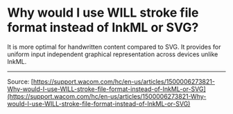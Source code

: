 # Why would I use WILL stroke file format instead of InkML or SVG?

It is more optimal for handwritten content compared to SVG. It provides for uniform input independent graphical representation across devices unlike InkML.

---
Source: [https://support.wacom.com/hc/en-us/articles/1500006273821-Why-would-I-use-WILL-stroke-file-format-instead-of-InkML-or-SVG](https://support.wacom.com/hc/en-us/articles/1500006273821-Why-would-I-use-WILL-stroke-file-format-instead-of-InkML-or-SVG)
